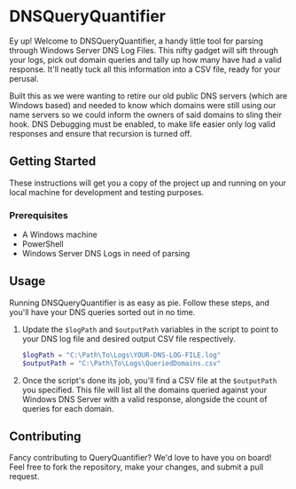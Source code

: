 # DNSQueryQuantifier

Ey up! Welcome to DNSQueryQuantifier, a handy little tool for parsing through Windows Server DNS Log Files. This nifty gadget will sift through your logs, pick out domain queries and tally up how many have had a valid response. It'll neatly tuck all this information into a CSV file, ready for your perusal.

Built this as we were wanting to retire our old public DNS servers (which are Windows based) and needed to know which domains were still using our name servers so we could inform the owners of said domains to sling their hook. DNS Debugging must be enabled, to make life easier only log valid responses and ensure that recursion is turned off.

## Getting Started

These instructions will get you a copy of the project up and running on your local machine for development and testing purposes. 

### Prerequisites

- A Windows machine
- PowerShell
- Windows Server DNS Logs in need of parsing

## Usage

Running DNSQueryQuantifier is as easy as pie. Follow these steps, and you'll have your DNS queries sorted out in no time.

1. Update the `$logPath` and `$outputPath` variables in the script to point to your DNS log file and desired output CSV file respectively.
   ```powershell
   $logPath = "C:\Path\To\Logs\YOUR-DNS-LOG-FILE.log"
   $outputPath = "C:\Path\To\Logs\QueriedDomains.csv"
   ```

2. Once the script's done its job, you'll find a CSV file at the `$outputPath` you specified. This file will list all the domains queried against your Windows DNS Server with a valid response, alongside the count of queries for each domain.

## Contributing

Fancy contributing to QueryQuantifier? We'd love to have you on board! Feel free to fork the repository, make your changes, and submit a pull request. 

